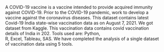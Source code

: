 A COVID-19 vaccine is a vaccine intended to provide acquired immunity against COVID-19. Prior to the COVID-19 pandemic, work to develop a vaccine against the coronavirus diseases. This dataset contains latest Covid-19 India state-wise vaccination data as on August 7, 2021.
We got dataset from Kaggle. This vaccination data contains covid vaccination details of India in 202. Tools used are: 
Python,  
R, 
Excel, 
Tableau, SAS. 
We have completed the analysis of a single dataset of vaccination data using 5 tools.

